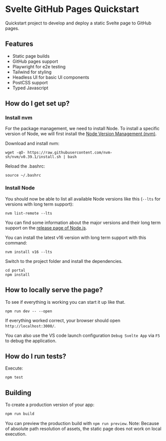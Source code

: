 # Svelte GitHub Pages Quickstart

Quickstart project to develop and deploy a static Svelte page to GitHub pages.

## Features

* Static page builds
* GitHub pages support
* Playwright for e2e testing
* Tailwind for styling
* Headless UI for basic UI components
* PostCSS support
* Typed Javascript

## How do I get set up?

### Install nvm

For the package management, we need to install Node. To install a specific version of Node, we will first install the [Node Version Management (nvm)](https://github.com/nvm-sh/nvm).

Download and install nvm:

```shell
wget -qO- https://raw.githubusercontent.com/nvm-sh/nvm/v0.39.1/install.sh | bash
```

Reload the .bashrc:

```shell
source ~/.bashrc
```

### Install Node

You should now be able to list all available Node versions like this (``--lts`` for versions with long term support):

```shell
nvm list-remote --lts
```

You can find some information about the major versions and their long term support on the [release page of Node.js](https://nodejs.org/en/about/releases/).

You can install the latest v16 version with long term support with this command:

```shell
nvm install v16 --lts
```

Switch to the project folder and install the dependencies.

```shell
cd portal
npm install
```

## How to locally serve the page?

To see if everything is working you can start it up like that.

```shell
npm run dev -- --open
```

If everything worked correct, your browser should open `http://localhost:3000/`.

You can also use the VS code launch configuration `Debug Svelte App` via `F5` to debug the application.

## How do I run tests?

Execute:

```shell
npm test
```

## Building

To create a production version of your app:

```bash
npm run build
```

You can preview the production build with `npm run preview`.
Note: Because of absolute path resolution of assets, the static page does not work on local execution.
